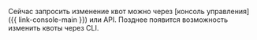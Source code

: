 Сейчас запросить изменение квот можно через [консоль управления]({{ link-console-main }}) или API. Позднее появится возможность изменить квоты через CLI.